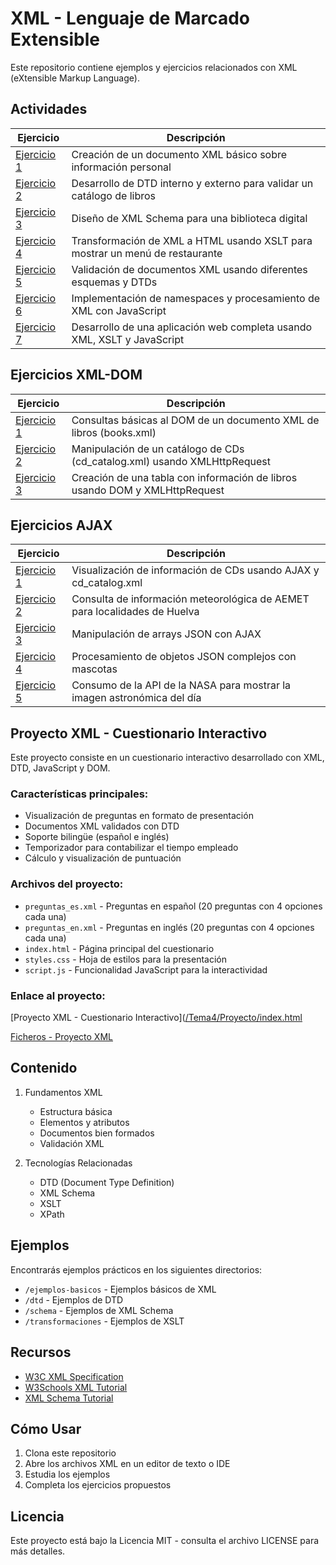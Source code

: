 # XML - Lenguaje de Marcado Extensible

Este repositorio contiene ejemplos y ejercicios relacionados con XML (eXtensible Markup Language).

## Actividades

| Ejercicio | Descripción |
|-----------|-------------|
| [Ejercicio 1](/Tema4/XML-Exercises/Ex1a.xml) | Creación de un documento XML básico sobre información personal |
| [Ejercicio 2](/Tema4/XML-Exercises/Ex2.xml) | Desarrollo de DTD interno y externo para validar un catálogo de libros |
| [Ejercicio 3](/Tema4/XML-Exercises/Ex3-corrected.xml) | Diseño de XML Schema para una biblioteca digital |
| [Ejercicio 4](/Tema4/XML-Exercises/ex4.xml) | Transformación de XML a HTML usando XSLT para mostrar un menú de restaurante |
| [Ejercicio 5](/Tema4/XML-Exercises/Ex5a.xml) | Validación de documentos XML usando diferentes esquemas y DTDs |
| [Ejercicio 6](/Tema4/XML-Exercises/Ex6.xml) | Implementación de namespaces y procesamiento de XML con JavaScript |
| [Ejercicio 7](/Tema4/XML-Exercises/ex7.txt) | Desarrollo de una aplicación web completa usando XML, XSLT y JavaScript |

## Ejercicios XML-DOM

| Ejercicio | Descripción |
|-----------|-------------|
| [Ejercicio 1](/Tema4/XML-DOM/ejercicio1.html) | Consultas básicas al DOM de un documento XML de libros (books.xml) |
| [Ejercicio 2](/Tema4/XML-DOM/ejercicio2.html) | Manipulación de un catálogo de CDs (cd_catalog.xml) usando XMLHttpRequest |
| [Ejercicio 3](/Tema4/XML-DOM/ejercicio3.html) | Creación de una tabla con información de libros usando DOM y XMLHttpRequest |

## Ejercicios AJAX

| Ejercicio | Descripción |
|-----------|-------------|
| [Ejercicio 1](/Tema4/AJAX-EXERCISES/ejercicio1.html) | Visualización de información de CDs usando AJAX y cd_catalog.xml |
| [Ejercicio 2](/Tema4/AJAX-EXERCISES/ejercicio2.html) | Consulta de información meteorológica de AEMET para localidades de Huelva |
| [Ejercicio 3](/Tema4/AJAX-EXERCISES/ejercicio3.html) | Manipulación de arrays JSON con AJAX |
| [Ejercicio 4](/Tema4/AJAX-EXERCISES/ejercicio4.html) | Procesamiento de objetos JSON complejos con mascotas |
| [Ejercicio 5](/Tema4/AJAX-EXERCISES/ejercicio5.html) | Consumo de la API de la NASA para mostrar la imagen astronómica del día |

## Proyecto XML - Cuestionario Interactivo

Este proyecto consiste en un cuestionario interactivo desarrollado con XML, DTD, JavaScript y DOM.

### Características principales:
- Visualización de preguntas en formato de presentación
- Documentos XML validados con DTD
- Soporte bilingüe (español e inglés)
- Temporizador para contabilizar el tiempo empleado
- Cálculo y visualización de puntuación

### Archivos del proyecto:
- `preguntas_es.xml` - Preguntas en español (20 preguntas con 4 opciones cada una)
- `preguntas_en.xml` - Preguntas en inglés (20 preguntas con 4 opciones cada una)
- `index.html` - Página principal del cuestionario
- `styles.css` - Hoja de estilos para la presentación
- `script.js` - Funcionalidad JavaScript para la interactividad

### Enlace al proyecto:
[Proyecto XML - Cuestionario Interactivo]([/Tema4/Proyecto/index.html](https://pipkonx.github.io/LenguajeDeMarcas/Tema4/Proyecto/index.html)

[Ficheros - Proyecto XML](/Tema4/Proyecto/index.html)

## Contenido

1. Fundamentos XML
   - Estructura básica
   - Elementos y atributos
   - Documentos bien formados
   - Validación XML

2. Tecnologías Relacionadas
   - DTD (Document Type Definition)
   - XML Schema
   - XSLT
   - XPath

## Ejemplos

Encontrarás ejemplos prácticos en los siguientes directorios:
- `/ejemplos-basicos` - Ejemplos básicos de XML
- `/dtd` - Ejemplos de DTD
- `/schema` - Ejemplos de XML Schema
- `/transformaciones` - Ejemplos de XSLT

## Recursos

- [W3C XML Specification](https://www.w3.org/XML/)
- [W3Schools XML Tutorial](https://www.w3schools.com/xml/)
- [XML Schema Tutorial](https://www.w3schools.com/xml/schema_intro.asp)

## Cómo Usar

1. Clona este repositorio
2. Abre los archivos XML en un editor de texto o IDE
3. Estudia los ejemplos
4. Completa los ejercicios propuestos

## Licencia

Este proyecto está bajo la Licencia MIT - consulta el archivo LICENSE para más detalles.
